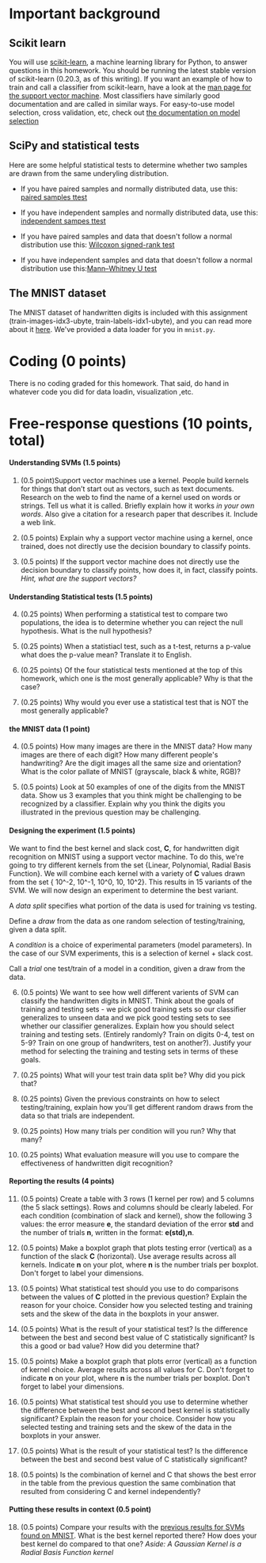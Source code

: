 
# Important background

## Scikit learn

You will use [scikit-learn](http://scikit-learn.org/stable/index.html), a machine learning library for Python, to answer questions in this homework. 
You should be running the latest stable version of scikit-learn (0.20.3, as of this writing).
If you want an example of how to train and call a classifier from scikit-learn, have a look at the [man page for the support vector machine](http://scikit-learn.org/stable/modules/svm.html#multi-class-classification).
Most classifiers have similarly good documentation and are called in similar ways.
For easy-to-use model selection, cross validation, etc, check out [the documentation on model selection](http://scikit-learn.org/stable/model_selection.html#model-selection)

## SciPy and statistical tests
Here are some helpful statistical tests to determine whether two samples are drawn from the same underyling distribution.

* If you have paired samples and normally distributed data, use this: [paired samples ttest](https://docs.scipy.org/doc/scipy/reference/generated/scipy.stats.ttest_rel.html)

* If you have independent samples and normally distributed data, use this: [independent sampes ttest](https://docs.scipy.org/doc/scipy/reference/generated/scipy.stats.ttest_ind.html)

* If you have paired samples and data that doesn't follow a normal distribution use this: [Wilcoxon signed-rank test](https://docs.scipy.org/doc/scipy/reference/generated/scipy.stats.wilcoxon.html?highlight=wilcoxon#scipy.stats.wilcoxon)

* If you have independent samples and data that doesn't follow a normal distribution use this:[Mann–Whitney U test](https://docs.scipy.org/doc/scipy/reference/generated/scipy.stats.mannwhitneyu.html?highlight=mannwhitney#scipy.stats.mannwhitneyu)


## The MNIST dataset
The MNIST dataset of handwritten digits is included with this assignment (train-images-idx3-ubyte, train-labels-idx1-ubyte), and you can read more about it [here](http://yann.lecun.com/exdb/mnist/). 
We've provided a data loader for you in `mnist.py`. 

# Coding (0 points)
There is no coding graded for this homework. That said, do hand in whatever code you did for data loadin, visualization ,etc. 

# Free-response questions (10 points, total)

#### Understanding SVMs (1.5 points)

1. (0.5 point)Support vector machines use a kernel. People build kernels for things that don’t start out as vectors, such as text documents. Research on the web to find the name of a kernel used on words or strings. Tell us what it is called. Briefly explain how it works *in your own words*. Also give a citation for a research paper that describes it. Include a web link.

2. (0.5 points) Explain why a support vector machine using a kernel, once trained, does not directly use the decision boundary to classify points. 

3. (0.5 points) If the support vector machine does not directly use the decision boundary to classify points, how does it, in fact, classify points. *Hint, what are the support vectors?*

#### Understanding Statistical tests (1.5 points)
4. (0.25 points) When performing a statistical test to compare two populations, the idea is to determine whether you can reject the null hypothesis. What is the null hypothesis?  

5. (0.25 points) When a statistiacl test, such as a t-test, returns a p-value what does the p-value mean? Translate it to English.   

6. (0.25 points) Of the four statistical tests mentioned at the top of this homework, which one is the most generally applicable? Why is that the case?

7. (0.25 points) Why would you ever use a statistical test that is NOT the most generally applicable?  


#### the MNIST data (1 point)
4. (0.5 points) How many images are there in the MNIST data? How many images are there of each digit? How many different people's handwriting? Are the digit images all the same size and orientation? What is the color pallate of MNIST (grayscale, black & white, RGB)?

5. (0.5 points) Look at 50 examples of one of the digits from the MNIST data. Show us 3 examples that you think might be challenging to be recognized by a classifier. Explain why you think the digits you illustrated in the previous question may be challenging.

#### Designing the experiment (1.5 points)
We want to find the best kernel and slack cost, **C**, for handwritten digit recognition on MNIST using a support vector machine. To do this, we're going to try different kernels from the set {Linear, Polynomial, Radial Basis Function}. We will combine each kernel with a variety of **C** values drawn from the set { 10^-2, 10^-1, 10^0, 10, 10^2}. This results in 15 variants of the SVM. We will now design an experiment to determine the best variant.

A *data split* specifies what portion of the data is used for training vs testing. 

Define a *draw* from the data as one random selection of testing/training, given a data split.

A *condition* is a choice of experimental parameters (model parameters). In the case of our SVM experiments, this is a selection of kernel + slack cost.

Call a *trial* one test/train of a model in a condition, given a draw from the data.

6. (0.5 points) We want to see how well different varients of SVM can classify the handwritten digits in MNIST. Think about the goals of training and testing sets - we pick good training sets so our classifier generalizes to unseen data and we pick good testing sets to see whether our classifier generalizes. Explain how you should select training and testing sets. (Entirely randomly? Train on digits 0-4, test on 5-9? Train on one group of handwriters, test on another?). Justify your method for selecting the training and testing sets in terms of these goals. 

7. (0.25 points) What will your test train data split be? Why did you pick that?

8. (0.25 points) Given the previous constraints on how to select testing/training, explain how you'll get different random draws from the data so that trials are independent.

9. (0.25 points) How many trials per condition will you run? Why that many?

10. (0.25 points) What evaluation measure will you use to compare the effectiveness of handwritten digit recognition?

#### Reporting the results (4 points)
11. (0.5 points) Create a table with 3 rows (1 kernel per row) and 5 columns (the 5 slack settings). Rows and columns should be clearly labeled. For each condition (combination of slack and kernel), show the following 3 values: the error measure **e**, the standard deviation of the error **std** and the number of trials **n**, written in the format: **e(std),n**. 

12. (0.5 points) Make a boxplot graph that plots testing error (vertical) as a function of the slack **C** (horizontal). Use average results across all kernels. Indicate **n** on your plot, where **n** is the number trials per boxplot. Don't forget to label your dimensions. 

13. (0.5 points) What statistical test should you use to do comparisons between the values of **C** plotted in the previous question? Explain the reason for your choice. Consider how you selected testing and training sets and the skew of the data in the boxplots in your answer.

14. (0.5 points) What is the result of your statistical test? Is the difference between the best and second best value of C statistically significant? Is this a good or bad value? How did you determine that?

15. (0.5 points) Make a boxplot graph that plots error (vertical) as a function of kernel choice. Average results across all values for C. Don't forget to indicate **n** on your plot, where **n** is the number trials per boxplot. Don't forget to label your dimensions. 

15. (0.5 points) What statistical test should you use to determine whether the difference between the best and second best kernel is statistically significant? Explain the reason for your choice. Consider how you selected testing and training sets and the skew of the data in the boxplots in your answer.

16. (0.5 points) What is the result of your statistical test? Is the difference between the best and second best value of C statistically significant?

17. (0.5 points) Is the combination of kernel and C that shows the best error in the table from the previous question the same combination that resulted from considering C and kernel independently?

#### Putting these results in context (0.5 point)

18. (0.5 points) Compare your results with the [previous results for SVMs found on MNIST](http://yann.lecun.com/exdb/mnist/). What is the best kernel reported there? How does your best kernel do compared to that one?  *Aside: A Gaussian Kernel is a Radial Basis Function kernel* 

